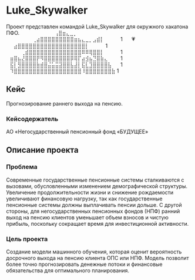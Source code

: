 # Luke_Skywalker
Проект представлен командой Luke_Skywalker для окружного хакатона ПФО.
⠀⠀⠀⠀⠀⠀⠀⠀⠀⢠⣿⣶⣄⣀⡀⠀⠀⠀⠀⠀⠀⠀⠀⠀⠀⠀⠀⠀⠀⠀
⠀⠀⠀⠀⠀⠀⠀⢀⣴⣿⣿⣿⣿⣿⣿⣿⣿⣿⣶⣦⣄⣀⡀⣠⣾⡇⠀⠀⠀⠀   1
⠀⠀💗⠀⠀⣴⣿⣿⣿⣿⣿⣿⣿⣿⣿⣿⣿⣿⣿⣿⣿⣿⣿⣿⡇⠀⠀⠀⠀   1
⠀⠀⠀⠀⢀⣾⣿⣿⣿⣿⣿⣿⣿⣿⣿⣿⣿⣿⣿⣿⠿⠿⢿⣿⣿⡇⠀⠀⠀⠀   1
⠀⣶⣿⣦⣜⣿⣿⣿⡟⠻⣿⣿⣿⣿⣿⣿⣿⡿⢿⡏⣴⣺⣦⣙⣿⣷⣄⠀⠀⠀  1
⠀⣯⡇⣻⣿⣿⣿⣿⣷⣾⣿⣬⣥⣭⣽⣿⣿⣧⣼⡇⣯⣇⣹⣿⣿⣿⣿⣧⠀⠀  1
⠀⠹⣿⣿⣿⣿⣿⣿⣿⣿⣿⣿⣿⣿⣿⣿⣿⣿⣿⣿⠸⣿⣿⣿⣿⣿⣿⣿⣷   1
## Кейс
Прогнозирование раннего выхода на пенсию.
### Кейсодержатель
АО «Негосударственный пенсионный фонд «БУДУЩЕЕ»
## Описание проекта
### Проблема
Современные государственные пенсионные системы сталкиваются с вызовами, обусловленными изменением демографической структуры. Увеличение продолжительности жизни и снижение рождаемости увеличивают финансовую нагрузку, так как государственные пенсионные системы должны выплачивать пенсии дольше. С другой стороны, для негосударственных пенсионных фондов (НПФ) ранний выход на пенсию клиентов уменьшает объем взносов и чистую прибыль, поскольку сокращает время для инвестиционной активности.

### Цель проекта
Создание модели машинного обучения, которая оценит вероятность досрочного выхода на пенсию клиента ОПС или НПФ. Модель позволит более точно прогнозировать денежные потоки и финансовые обязательства для оптимального планирования.
